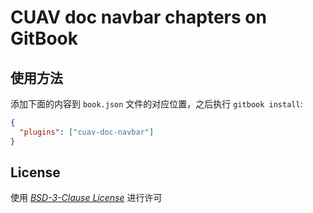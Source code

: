 # CUAV doc navbar chapters on GitBook

## 使用方法

添加下面的内容到 `book.json` 文件的对应位置，之后执行 `gitbook install`:

```json
{
  "plugins": ["cuav-doc-navbar"]
}
```

## License

使用 [_BSD-3-Clause License_](LICENSE) 进行许可
